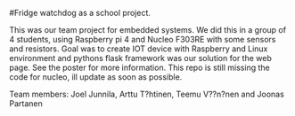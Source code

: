 #Fridge watchdog as a school project.

This was our team project for embedded systems. We did this in a group of 4 students, using Raspberry pi 4 and Nucleo F303RE with some sensors and resistors.
Goal was to create IOT device with Raspberry and Linux environment and pythons flask framework was our solution for the web page.
See the poster for more information.
This repo is still missing the code for nucleo, ill update as soon as possible.

Team members: Joel Junnila, Arttu T?htinen, Teemu V??n?nen and Joonas Partanen
